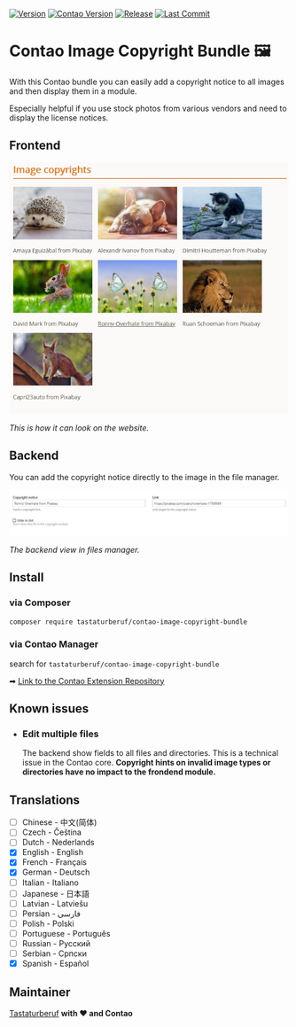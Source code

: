 [![Version](http://img.shields.io/packagist/v/tastaturberuf/contao-image-copyright-bundle)](https://packagist.org/packages/tastaturberuf/contao-image-copyright-bundle)
[![Contao Version](https://img.shields.io/badge/contao--version-^4.9_||_^5.3-%23F47C00)](https://contao.org)
[![Release](https://img.shields.io/github/release-date/tastaturberuf/contao-image-copyright-bundle)](https://github.com/Tastaturberuf/contao-image-copyright-bundle)
[![Last Commit](https://img.shields.io/github/last-commit/tastaturberuf/contao-image-copyright-bundle)](https://github.com/Tastaturberuf/contao-image-copyright-bundle/commits/master)

# Contao Image Copyright Bundle :framed_picture:

With this Contao bundle you can easily add a copyright notice to all images and then display them in a module.

Especially helpful if you use stock photos from various vendors and need to display the license notices.

## Frontend

![Frontend Module Screenshot](Resources/docs/screenshots/frontend_module.jpg)
 
 *This is how it can look on the website.*

## Backend

You can add the copyright notice directly to the image in the file manager.

![Backend Screenshot](Resources/docs/screenshots/backend_tl_files_dca.jpg)
 
 *The backend view in files manager.*

## Install

### via Composer
```
composer require tastaturberuf/contao-image-copyright-bundle
```
### via Contao Manager
search for `tastaturberuf/contao-image-copyright-bundle`

➡ [Link to the Contao Extension Repository](https://extensions.contao.org/?p=tastaturberuf%2Fcontao-image-copyright-bundle)


## Known issues

- ### Edit multiple files
  The backend show fields to all files and directories. This is a technical issue in the 
  Contao core. **Copyright hints on invalid image types or directories have no impact to the frondend module.**

## Translations

- [ ] Chinese - 中文(简体)
- [ ] Czech - Čeština
- [ ] Dutch - Nederlands
- [x] English - English
- [x] French - Français
- [x] German - Deutsch
- [ ] Italian - Italiano
- [ ] Japanese - 日本語
- [ ] Latvian - Latviešu
- [ ] Persian - فارسی
- [ ] Polish - Polski
- [ ] Portuguese - Português
- [ ] Russian - Русский
- [ ] Serbian - Српски
- [x] Spanish - Español

## Maintainer
[Tastaturberuf](https://tastaturberuf.de) **with ♥ and Contao**

